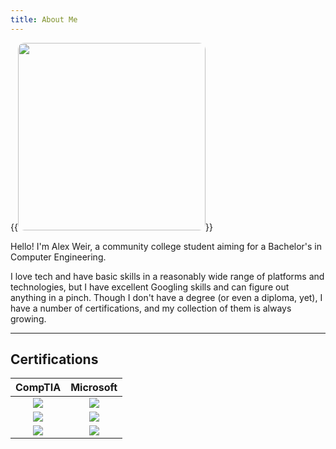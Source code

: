 ```yaml
---
title: About Me
---
```

{{<image src="/me.jpg" style="width:300px; height:300px; border-radius:10px">}} 

Hello! I'm Alex Weir, a community college student aiming for a Bachelor's in Computer Engineering.

I love tech and have basic skills in a reasonably wide range of platforms and technologies, but I have excellent Googling skills and can figure out anything in a pinch. Though I don't have a degree (or even a diploma, yet), I have a number of certifications, and my collection of them is always growing.

---
## Certifications
| CompTIA | Microsoft |
| :-: | :-: |
| ![](/a.png) | ![](/365.png) |
| ![](/network.png) | ![](/azure.png) |
| ![](/security.png) | ![](/office.png) |
